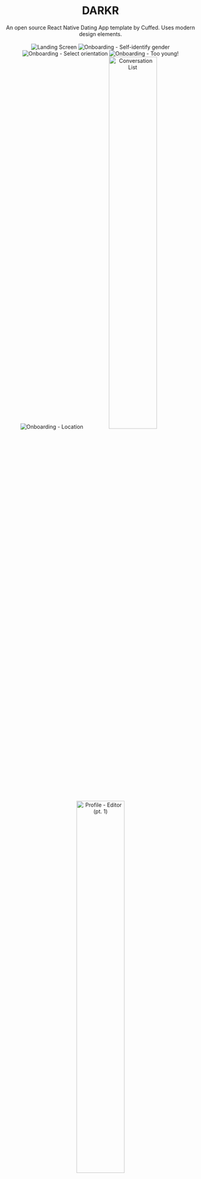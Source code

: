 <h1 align="center">DARKR</h1>

<p align="center">
An open source React Native Dating App template by Cuffed. Uses modern design elements.
<br><br>
  <img src="renders/dec-11/Landing.png" alt="Landing Screen">
  <img src="renders/dec-11/OnboardingGender.png" alt="Onboarding - Self-identify gender">
  <img src="renders/dec-11/OnboardingGenderPref.png" alt="Onboarding - Select orientation">
  <img src="renders/dec-11/OnboardingTooYoung.png" alt="Onboarding - Too young!">
  <img src="renders/dec-11/OnboardingLocation.png" alt="Onboarding - Location">
  <img src="renders/chat.jpg" style="max-width: 50%; width: 50%;" alt="Conversation List">
  <img src="renders/editprofile1.jpg" style="max-width: 50%; width: 50%;" alt="Profile - Editor (pt. 1)">
  <img src="renders/editprofile2.jpg" style="max-width: 50%; width: 50%;" alt="Profile - Editor (pt. 2)">
  <img src="renders/Matchmaking.jpg" style="max-width: 50%; width: 50%;" alt="Matchmaking">
  <img src="renders/matchinfo.jpg" style="max-width: 50%; width: 50%;" alt="View Someone Else's Profile">
  <img src="renders/settings.jpg" style="max-width: 50%; width: 50%;" alt="Settings">
  <img src="renders/viewprofile.jpg" style="max-width: 50%; width: 50%;" alt="View your Profile">
</p>

Everything is MIT Licensed.

Vector artwork: [Undraw](https://undraw.co)

Pattern BG: [Lukasz Adam](https://lukaszadam.com/illustrations/)

Photos: [Unsplash](https://unsplash.com)

Icons: Material Community Icons (can easily be swapped to Ionicons, Evil, etc. or even Streamline through inject)

Font: Catamaran (downloaded from Google Fonts)